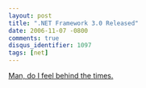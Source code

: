 ```yaml
---
layout: post
title: ".NET Framework 3.0 Released"
date: 2006-11-07 -0800
comments: true
disqus_identifier: 1097
tags: [net]
---
```

[Man, do I feel behind the
times.](http://www.netfx3.com/blogs/news_and_announcements/archive/2006/11/06/.NET-Framework-3.0-has-been-released_2100_.aspx)
